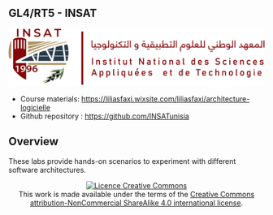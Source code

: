 ## GL4/RT5 - INSAT

![Logo INSAT](img/insat.png)


* Course materials: https://liliasfaxi.wixsite.com/liliasfaxi/architecture-logicielle
* Github repository :  https://github.com/INSATunisia

## Overview

These labs provide hands-on scenarios to experiment with different software architectures. 

<!-- It covers the following topics:

* [Lab1](tp1/index.html): The SOLID principles
* [Lab2](tp2/index.html): MV* architectures
* [Lab3](tp3/index.html): Microservices architecture
* [Lab4](tp4/index.html): Towards more reactive microservices
* [Lab5](tp5/index.html): A hybrid software architecture -->




<center><a rel="license" href="http://creativecommons.org/licenses/by-nc-sa/4.0/"><img alt="Licence Creative Commons" style="border-width:0" src="https://i.creativecommons.org/l/by-nc-sa/4.0/88x31.png" /></a><br />This work is made available under the terms of the <a rel="license" href="http://creativecommons.org/licenses/by-nc-sa/4.0/">Creative Commons attribution-NonCommercial ShareAlike 4.0 international license</a>.
</center>